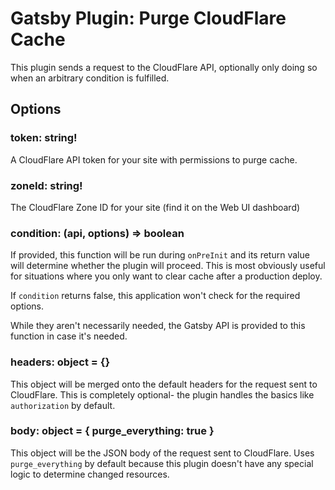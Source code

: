 # Gatsby Plugin: Purge CloudFlare Cache

This plugin sends a request to the CloudFlare API, optionally only doing so when an arbitrary condition is fulfilled.

## Options

### token: string!

A CloudFlare API token for your site with permissions to purge cache.

### zoneId: string!

The CloudFlare Zone ID for your site (find it on the Web UI dashboard)

### condition: (api, options) => boolean

If provided, this function will be run during `onPreInit` and its return value will determine whether the plugin will proceed. 
This is most obviously useful for situations where you only want to clear cache after a production deploy.

If `condition` returns false, this application won't check for the required options.

While they aren't necessarily needed, the Gatsby API is provided to this function in case it's needed.

### headers: object = {}

This object will be merged onto the default headers for the request sent to CloudFlare. This is completely optional- the plugin handles the basics like `authorization` by default.

### body: object = { purge_everything: true }

This object will be the JSON body of the request sent to CloudFlare. Uses `purge_everything` by default because this plugin doesn't have any special logic to determine changed resources.
